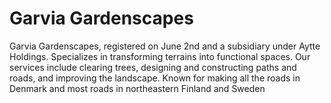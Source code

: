 # Garvia Gardenscapes

Garvia Gardenscapes, registered on June 2nd and a subsidiary under Aytte Holdings. Specializes in transforming terrains into functional spaces. Our services include clearing trees, designing and constructing paths and roads, and improving the landscape. Known for making all the roads in Denmark and most roads in northeastern Finland and Sweden
